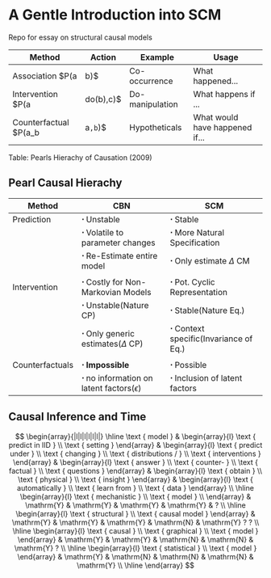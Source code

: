 # A Gentle Introduction into SCM 

Repo for essay on structural causal models 


 |Method          | Action |  Example | Usage | 
|------------------|-------------|--------------------|-------------------|
| Association $P(a|b)$               | Co-occurrence             | What happened...               |(Un-)Supervised ML, BN, Reg.  
| Intervention $P(a|do(b),c)$       | Do-manipulation           | What happens if ...            |CBN,MDP,RL    
| Counterfactual $P(a_b|a`,b`)$     | Hypotheticals   | What would have happened if...           | SCM ,PO            

Table: Pearls Hierachy of Causation (2009)


## Pearl Causal Hierachy 

 |Method         | CBN |  SCM
|----------------|---------------------------|------------------------|
| Prediction     | $\boldsymbol{\cdot}$ Unstable                                                                                        | $\boldsymbol{\cdot}$ Stable                 
|                | $\boldsymbol{\cdot}$ Volatile to parameter changes                                                                   | $\boldsymbol{\cdot}$ More Natural Specification 
|                | $\boldsymbol{\cdot}$ Re-Estimate entire model                                                                        | $\boldsymbol{\cdot}$ Only estimate $\Delta$ CM
|                |                                                                                                                      | 
| Intervention   | $\boldsymbol{\cdot}$ Costly for Non-Markovian Models                                                                 | $\boldsymbol{\cdot}$ Pot. Cyclic Representation
|                | $\boldsymbol{\cdot}$ Unstable(Nature CP)                                                                             | $\boldsymbol{\cdot}$ Stable(Nature Eq.)
|                | $\boldsymbol{\cdot}$ Only generic estimates($\Delta$ CP)                                                             | $\boldsymbol{\cdot}$ Context specific(Invariance of Eq.)
|                |                                                                                                                      | 
|Counterfactuals | $\boldsymbol{\cdot}$ **Impossible**                                                                                  | $\boldsymbol{\cdot}$ Possible
|                | $\boldsymbol{\cdot}$ no information on latent factors($\epsilon$)                                                    | $\boldsymbol{\cdot}$ Inclusion of latent factors


## Causal Inference and Time 

$$
\begin{array}{|l|l|l|l|l|l|}
\hline \text { model } & \begin{array}{l}
\text { predict in IID } \\
\text { setting }
\end{array} & \begin{array}{l}
\text { predict under } \\
\text { changing } \\
\text { distributions / } \\
\text { interventions }
\end{array} & \begin{array}{l}
\text { answer } \\
\text { counter- } \\
\text { factual } \\
\text { questions }
\end{array} & \begin{array}{l}
\text { obtain } \\
\text { physical } \\
\text { insight }
\end{array} & \begin{array}{l}
\text { automatically } \\
\text { learn from } \\
\text { data }
\end{array} \\
\hline \begin{array}{l}
\text { mechanistic } \\
\text { model } \\
\end{array} & \mathrm{Y} & \mathrm{Y} & \mathrm{Y} & \mathrm{Y} & ? \\
\hline \begin{array}{l}
\text { structural } \\
\text { causal model }
\end{array} & \mathrm{Y} & \mathrm{Y} & \mathrm{Y} & \mathrm{N} & \mathrm{Y} ? ? \\
\hline \begin{array}{l}
\text { causal } \\
\text { graphical } \\
\text { model }
\end{array} & \mathrm{Y} & \mathrm{Y} & \mathrm{N} & \mathrm{N} & \mathrm{Y} ? \\
\hline \begin{array}{l}
\text { statistical } \\
\text { model }
\end{array} & \mathrm{Y} & \mathrm{N} & \mathrm{N} & \mathrm{N} & \mathrm{Y} \\
\hline
\end{array}
$$
